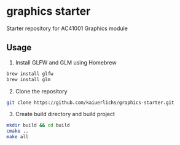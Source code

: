 # graphics starter

Starter repository for AC41001 Graphics module


## Usage

1. Install GLFW and GLM using Homebrew

```bash
brew install glfw
brew install glm
```

2. Clone the repository

```bash
git clone https://github.com/kaiuerlichs/graphics-starter.git
```

3. Create build directory and build project

```bash
mkdir build && cd build
cmake ..
make all
```
